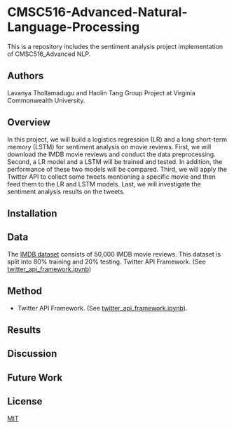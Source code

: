 # CMSC516-Advanced-Natural-Language-Processing
This is a repository includes the sentiment analysis project implementation of CMSC516_Advanced NLP.

## Authors
Lavanya Thollamadugu and Haolin Tang Group Project at Virginia Commonwealth University.

## Overview
In this project, we will build a logistics regression (LR) and a long short-term memory (LSTM) for sentiment analysis on movie reviews. First, we will download the IMDB movie reviews and conduct the data preprocessing. Second, a LR model and a LSTM will be trained and tested. In addition, the performance of these two models will be compared. Third, we will apply the Twitter API to collect some tweets mentioning a specific movie and then feed them to the LR and LSTM models. Last, we will investigate the sentiment analysis results on the tweets.        

## Installation 



## Data
The [IMDB dataset](https://www.kaggle.com/code/lakshmi25npathi/sentiment-analysis-of-imdb-movie-reviews/data) consists of 50,000 IMDB movie reviews. This dataset is split into 80% training and 20% testing. Twitter API Framework. (See [twitter_api_framework.ipynb](https://github.com/HaolinTang/CMSC516-Advanced-Natural-Language-Processing/blob/main/twitter_api_framework.ipynb))



## Method
* Twitter API Framework. (See [twitter_api_framework.ipynb](https://github.com/HaolinTang/CMSC516-Advanced-Natural-Language-Processing/blob/main/twitter_api_framework.ipynb)).


## Results

## Discussion

## Future Work


## License
[MIT](https://choosealicense.com/licenses/mit/)
